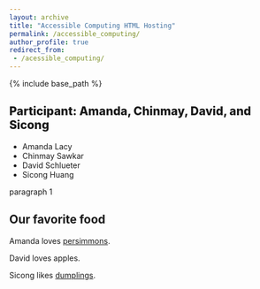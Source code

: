 ```yaml
---
layout: archive
title: "Accessible Computing HTML Hosting"
permalink: /accessible_computing/
author_profile: true
redirect_from:
 - /acessible_computing/
---
```


{% include base_path %}

<html>
<title>Test website!</title>
<head>
<style>
h1 {
	font-weight: 800;
}

p {
	color: maroon;
}
</style>
</head>
<body>
<section>

<h1>Participant: Amanda, Chinmay, David, and Sicong</h1>
<ul>
  <li>Amanda Lacy</li>
  <li>Chinmay Sawkar</li>
  <li>David Schlueter</li>
  <li>Sicong Huang</li>
</ul>
<p> paragraph 1 </p>
</section>

<h2>Our favorite food</h2>

<p>Amanda loves <a href="https://www.seriouseats.com/persimmons">persimmons</a>.</p>
<p>David loves apples.</p>

<p>Sicong likes <a href="https://en.wikipedia.org/wiki/Dumpling">dumplings</a>.</p>

<style>
h1 {
	font-weight: 800;
}
</style>
</body>
</html>
